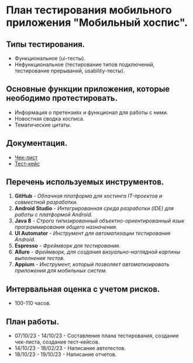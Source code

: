 # План тестирования мобильного приложения "Мобильный хоспис".

## Типы тестирования.
* Функциональное (ui-тесты).
* Нефункциональное (тестирование типов подключений, тестирование прерываний, usability-тесты).

## Основные функции приложения, которые неободимо протестировать.
* Информация о претензиях и функционал для работы с ними.
* Новостная сводка хосписа.
* Тематические цитаты.

## Документация.
* [Чек-лист](https://docs.google.com/spreadsheets/d/1RYLnD69B_UAB6fF2DettmjyhyCJu5jCT/edit?usp=sharing&ouid=108245064741572892629&rtpof=true&sd=true)
* [Тест-кейс](https://docs.google.com/spreadsheets/d/19JFt_4DQ4-Igu05GGtfopharYMGjpBSo/edit?usp=sharing&ouid=108245064741572892629&rtpof=true&sd=true)


## Перечень используемых инструментов.
1. **GitHub** - *Облачная платформа для хостинга IT-проектов и совместной разработки.*
2. **Android Studio** -  *Интегрированная среда разработки (IDE) для работы с платформой Android.*
3. **Java 8** - *Строго типизированный объектно-ориентированный язык программирования общего назначения.*
4. **UI Automator** - *Инструмент для автоматизации тестирования Android.*
5. **Espresso** - *Фреймворк для тестирования.*
6. **Allure** - *Фреймворк, для создания визуально-наглядной картины выполнения тестов.*
7. **Appium** - *Инструмент, который позволяет автоматизировать приложения для мобильных систем.*

## Интервальная оценка с учетом рисков. 
* 100-110 часов.

## План работы.
* 07/10/23 - 14/10/23 - Составление плана тестирования, создание чек-листа, создание тест-кейсов.
* 14/10/23 - 18/02/23 - Написание автотестов.
* 18/10/23 - 19/10/23 - Написание отчетов.